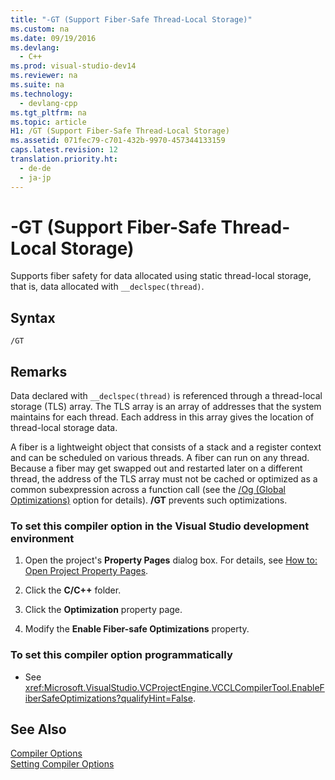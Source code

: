 ```yaml
---
title: "-GT (Support Fiber-Safe Thread-Local Storage)"
ms.custom: na
ms.date: 09/19/2016
ms.devlang: 
  - C++
ms.prod: visual-studio-dev14
ms.reviewer: na
ms.suite: na
ms.technology: 
  - devlang-cpp
ms.tgt_pltfrm: na
ms.topic: article
H1: /GT (Support Fiber-Safe Thread-Local Storage)
ms.assetid: 071fec79-c701-432b-9970-457344133159
caps.latest.revision: 12
translation.priority.ht: 
  - de-de
  - ja-jp
---
```

# -GT (Support Fiber-Safe Thread-Local Storage)
Supports fiber safety for data allocated using static thread-local storage, that is, data allocated with `__declspec(thread)`.  
  
## Syntax  
  
```  
/GT  
```  
  
## Remarks  
 Data declared with `__declspec(thread)` is referenced through a thread-local storage (TLS) array. The TLS array is an array of addresses that the system maintains for each thread. Each address in this array gives the location of thread-local storage data.  
  
 A fiber is a lightweight object that consists of a stack and a register context and can be scheduled on various threads. A fiber can run on any thread. Because a fiber may get swapped out and restarted later on a different thread, the address of the TLS array must not be cached or optimized as a common subexpression across a function call (see the [/Og (Global Optimizations)](../vs140/-Og--Global-Optimizations-.md) option for details). **/GT** prevents such optimizations.  
  
### To set this compiler option in the Visual Studio development environment  
  
1.  Open the project's **Property Pages** dialog box. For details, see [How to: Open Project Property Pages](../vs140/How-to--Open-Project-Property-Pages.md).  
  
2.  Click the **C/C++** folder.  
  
3.  Click the **Optimization** property page.  
  
4.  Modify the **Enable Fiber-safe Optimizations** property.  
  
### To set this compiler option programmatically  
  
-   See <xref:Microsoft.VisualStudio.VCProjectEngine.VCCLCompilerTool.EnableFiberSafeOptimizations?qualifyHint=False>.  
  
## See Also  
 [Compiler Options](../vs140/Compiler-Options.md)   
 [Setting Compiler Options](../vs140/Setting-Compiler-Options.md)